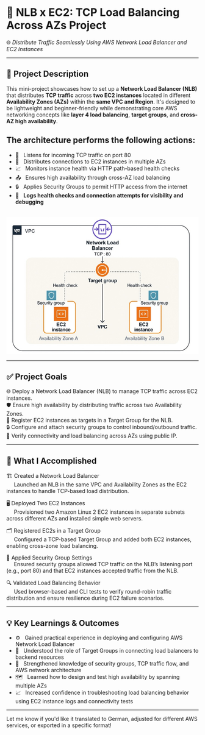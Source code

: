 # 📢 NLB x EC2: TCP Load Balancing Across AZs Project  
🌐 *Distribute Traffic Seamlessly Using AWS Network Load Balancer and EC2 Instances*

---

## 📌 Project Description  
This mini-project showcases how to set up a **Network Load Balancer (NLB)** that distributes **TCP traffic** across **two EC2 instances** located in different **Availability Zones (AZs)** within the **same VPC and Region**. It's designed to be lightweight and beginner-friendly while demonstrating core AWS networking concepts like **layer 4 load balancing**, **target groups**, and **cross-AZ high availability**.
<br>
## The architecture performs the following actions:
- 🔗   &nbsp;&nbsp;Listens for incoming TCP traffic on port 80  
- 📍   &nbsp;&nbsp;Distributes connections to EC2 instances in multiple AZs  
- 📈   &nbsp;&nbsp;Monitors instance health via HTTP path-based health checks  
- 📤   &nbsp;&nbsp;Ensures high availability through cross-AZ load balancing  
- 🔒   &nbsp;&nbsp;Applies Security Groups to permit HTTP access from the internet  
- 🧾   &nbsp;&nbsp;**Logs health checks and connection attempts for visibility and debugging**<br><br>


![Alt Text](700x500_network_diagram_main_lc.jpg)

---

## ✅ Project Goals<br>
🌐   Deploy a Network Load Balancer (NLB) to manage TCP traffic across EC2 instances.<br>
🛡️   Ensure high availability by distributing traffic across two Availability Zones.<br>
🎯   Register EC2 instances as targets in a Target Group for the NLB.<br>
🔒   Configure and attach security groups to control inbound/outbound traffic.<br>
📶   Verify connectivity and load balancing across AZs using public IP.<br>

---

## 🔧 What I Accomplished
🏗️   Created a Network Load Balancer<br>
&nbsp;&nbsp;&nbsp;&nbsp;&nbsp;Launched an NLB in the same VPC and Availability Zones as the EC2 instances to handle TCP-based load distribution.

🖥️   Deployed Two EC2 Instances<br>
&nbsp;&nbsp;&nbsp;&nbsp;&nbsp;Provisioned two Amazon Linux 2 EC2 instances in separate subnets across different AZs and installed simple web servers.

🗂️   Registered EC2s in a Target Group<br>
 &nbsp;&nbsp;&nbsp;&nbsp;&nbsp;Configured a TCP-based Target Group and added both EC2 instances, enabling cross-zone load balancing.

🔐   Applied Security Group Settings<br>
&nbsp;&nbsp;&nbsp;&nbsp;&nbsp;Ensured security groups allowed TCP traffic on the NLB’s listening port (e.g., port 80) and that EC2 instances accepted traffic from the NLB.

🔍   Validated Load Balancing Behavior<br>
&nbsp;&nbsp;&nbsp;&nbsp;&nbsp;Used browser-based and CLI tests to verify round-robin traffic distribution and ensure resilience during EC2 failure scenarios.

---

## 💡   Key Learnings & Outcomes
-  ⚙️   &nbsp;&nbsp;Gained practical experience in deploying and configuring AWS Network Load Balancer
-  🧩   &nbsp;&nbsp;Understood the role of Target Groups in connecting load balancers to backend resources
-  🔐   &nbsp;&nbsp;Strengthened knowledge of security groups, TCP traffic flow, and AWS network architecture
-  🗺️   &nbsp;&nbsp;Learned how to design and test high availability by spanning multiple AZs
-  📈   &nbsp;&nbsp;Increased confidence in troubleshooting load balancing behavior using EC2 instance logs and connectivity tests

---

Let me know if you'd like it translated to German, adjusted for different AWS services, or exported in a specific format!
